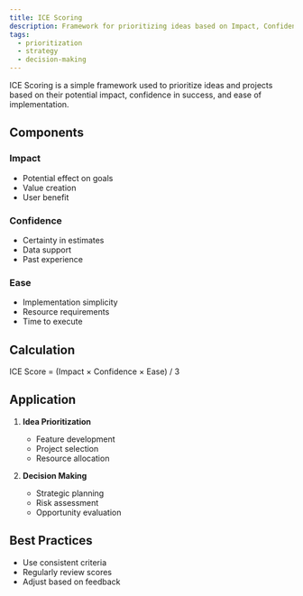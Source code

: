```yaml
---
title: ICE Scoring
description: Framework for prioritizing ideas based on Impact, Confidence, and Ease
tags:
  - prioritization
  - strategy
  - decision-making
---
```


ICE Scoring is a simple framework used to prioritize ideas and projects based on their potential impact, confidence in success, and ease of implementation.

## Components

### Impact

- Potential effect on goals
- Value creation
- User benefit

### Confidence

- Certainty in estimates
- Data support
- Past experience

### Ease

- Implementation simplicity
- Resource requirements
- Time to execute

## Calculation

ICE Score = (Impact × Confidence × Ease) / 3

## Application

1. **Idea Prioritization**

   - Feature development
   - Project selection
   - Resource allocation

2. **Decision Making**
   - Strategic planning
   - Risk assessment
   - Opportunity evaluation

## Best Practices

- Use consistent criteria
- Regularly review scores
- Adjust based on feedback
